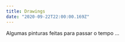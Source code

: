 ```yaml
---
title: Drawings
date: "2020-09-22T22:00:00.169Z"
---
```


Algumas pinturas feitas para passar o tempo ...
